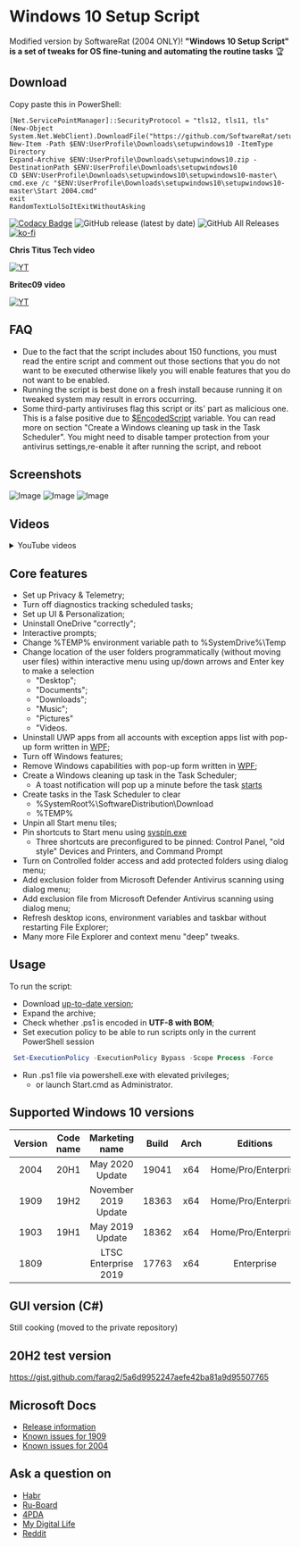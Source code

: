 ﻿<div align="left">
  <h1>Windows 10 Setup Script</h1>

Modified version by SoftwareRat (2004 ONLY)!
**"Windows 10 Setup Script" is a set of tweaks for OS fine-tuning and automating the routine tasks** 🏆

## Download
Copy paste this in PowerShell:
```
[Net.ServicePointManager]::SecurityProtocol = "tls12, tls11, tls"  
(New-Object System.Net.WebClient).DownloadFile("https://github.com/SoftwareRat/setupwindows10/archive/master.zip","$ENV:UserProfile\Downloads\setupwindows10.zip")  
New-Item -Path $ENV:UserProfile\Downloads\setupwindows10 -ItemType Directory  
Expand-Archive $ENV:UserProfile\Downloads\setupwindows10.zip -DestinationPath $ENV:UserProfile\Downloads\setupwindows10  
CD $ENV:UserProfile\Downloads\setupwindows10\setupwindows10-master\  
cmd.exe /c "$ENV:UserProfile\Downloads\setupwindows10\setupwindows10-master\Start 2004.cmd"
exit
RandomTextLolSoItExitWithoutAsking
```

[![Codacy Badge](https://app.codacy.com/project/badge/Grade/b88d2880e17a4844bef470f2e7929c6b)](https://www.codacy.com/manual/farag2/Windows-10-Setup-Script)
![GitHub release (latest by date)](https://img.shields.io/github/v/release/farag2/Windows-10-Setup-Script)
![GitHub All Releases](https://img.shields.io/github/downloads/farag2/Windows-10-Setup-Script/total)
[![ko-fi](https://www.ko-fi.com/img/githubbutton_sm.svg)](https://ko-fi.com/Q5Q51QUJC)
</div>

**Chris Titus Tech video**

[![YT](https://i.imgur.com/mADOh3c.png)](https://www.youtube.com/watch?v=8E6OT_QcHaU&t=370)

**Britec09 video**

[![YT](https://i.imgur.com/mADOh3c.png)](https://youtu.be/WK_A9c-m2PQ)

## FAQ

* Due to the fact that the script includes about 150 functions, you must read the entire script and comment out those sections that you do not want to be executed otherwise likely you will enable features that you do not want to be enabled.
* Running the script is best done on a fresh install because running it on tweaked system may result in errors occurring.
* Some third-party antiviruses flag this script or its' part as malicious one. This is a false positive due to [$EncodedScript](https://github.com/farag2/Windows-10-Setup-Script/blob/298307bafee70b55ea00d9cba7a9e14ea6e4f5a4/Win%2010%202004.ps1#L2689) variable. You can read more on section "Create a Windows cleaning up task in the Task Scheduler". You might need to disable tamper protection from your antivirus settings,re-enable it after running the script, and reboot

## Screenshots

![Image](https://i.imgur.com/OjWeooZ.png)
![Image](https://i.imgur.com/BDOoE4B.png)
![Image](https://i.imgur.com/stEsBkN.png)

## Videos

<details>
  <summary>YouTube videos</summary>

[![Image](http://img.youtube.com/vi/8MzuDLNH9QU/0.jpg)](http://www.youtube.com/watch?v=8MzuDLNH9QU)
[![Image](http://img.youtube.com/vi/cjyi9nX8sFA/0.jpg)](http://www.youtube.com/watch?v=cjyi9nX8sFA)
</details>

## Core features

- Set up Privacy & Telemetry;
- Turn off diagnostics tracking scheduled tasks;
- Set up UI & Personalization;
- Uninstall OneDrive "correctly";
- Interactive prompts;
- Change %TEMP% environment variable path to %SystemDrive%\Temp
- Change location of the user folders programmatically (without moving user files) within interactive menu using up/down arrows and Enter key to make a selection
  - "Desktop";
  - "Documents";
  - "Downloads";
  - "Music";
  - "Pictures"
  - "Videos.
- Uninstall UWP apps from all accounts with exception apps list with pop-up form written in [WPF](#Screenshots);
- Turn off Windows features;
- Remove Windows capabilities with pop-up form written in [WPF](#Screenshots);
- Create a Windows cleaning up task in the Task Scheduler;
  - A toast notification will pop up a minute before the task [starts](#Screenshots)
- Create tasks in the Task Scheduler to clear
  - %SystemRoot%\SoftwareDistribution\Download
  - %TEMP%
- Unpin all Start menu tiles;
- Pin shortcuts to Start menu using [syspin.exe](http://www.technosys.net/products/utils/pintotaskbar)
  - Three shortcuts are preconfigured to be pinned: Control Panel, "old style" Devices and Printers, and Command Prompt
- Turn on Controlled folder access and add protected folders using dialog menu;
- Add exclusion folder from Microsoft Defender Antivirus scanning using dialog menu;
- Add exclusion file from Microsoft Defender Antivirus scanning using dialog menu;
- Refresh desktop icons, environment variables and taskbar without restarting File Explorer;
- Many more File Explorer and context menu "deep" tweaks.

## Usage

To run the script:

- Download [up-to-date version](https://github.com/farag2/Setup-Windows-10/releases);
- Expand the archive;
- Check whether .ps1 is encoded in **UTF-8 with BOM**;
- Set execution policy to be able to run scripts only in the current PowerShell session

 ```powershell
  Set-ExecutionPolicy -ExecutionPolicy Bypass -Scope Process -Force
  ```

- Run .ps1 file via powershell.exe with elevated privileges;
  - or launch Start.cmd as Administrator.

## Supported Windows 10 versions

|Version|Code name|   Marketing name   |Build | Arch |      Editions     |
|:-----:|:-------:|:------------------:|:----:|:----:|:-----------------:|
| 2004  |  20H1   |   May 2020 Update  |19041 |  x64 |Home/Pro/Enterprise|
| 1909  |  19H2   |November 2019 Update|18363 |  x64 |Home/Pro/Enterprise|
| 1903  |  19H1   |   May 2019 Update  |18362 |  x64 |Home/Pro/Enterprise|
| 1809  |         |LTSC Enterprise 2019|17763 |  x64 |   Enterprise      |

## GUI version (C#)

Still cooking (moved to the private repository)

## 20H2 test version
https://gist.github.com/farag2/5a6d9952247aefe42ba81a9d95507765

## Microsoft Docs

- [Release information](https://docs.microsoft.com/en-us/windows/release-information)
- [Known issues for 1909](https://docs.microsoft.com/en-us/windows/release-information/status-windows-10-1909)
- [Known issues for 2004](https://docs.microsoft.com/ru-ru/windows/release-information/status-windows-10-2004)

## Ask a question on

- [Habr](https://habr.com/en/post/465365/)
- [Ru-Board](http://forum.ru-board.com/topic.cgi?forum=62&topic=30617#15)
- [4PDA](https://4pda.ru/forum/index.php?s=&showtopic=523489&view=findpost&p=95909388)
- [My Digital Life](https://forums.mydigitallife.net/threads/powershell-script-setup-windows-10.81675/)
- [Reddit](https://www.reddit.com/r/PowerShell/comments/go2n5v/powershell_script_setup_windows_10/)
